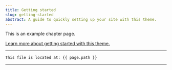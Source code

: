 ```yaml
---
title: Getting started
slug: getting-started
abstract: A guide to quickly setting up your site with this theme.
---
```


This is an example chapter page.

[Learn more about getting started with this theme.](/#getting-started)

---
```
This file is located at: {{ page.path }}
```
---
    
